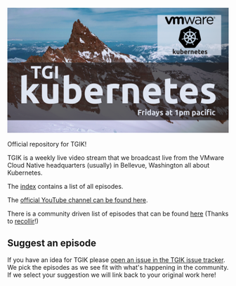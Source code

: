 <p align="center"><img src="tgik-repo.png" width="750"></p>


Official repository for TGIK!

TGIK is a weekly live video stream that we broadcast live from the VMware Cloud Native headquarters (usually) in Bellevue, Washington all about Kubernetes.

The [index](playlist.md) contains a list of all episodes.

The [official YouTube channel can be found here](https://tgik.io).

There is a community driven list of episodes that can be found [here](https://github.com/recollir/tgik-playlist) (Thanks to [recollir](https://github.com/recollir)!)

## Suggest an episode

If you have an idea for TGIK please [open an issue in the TGIK issue tracker](https://github.com/vmware-tanzu/tgik/issues/new).
We pick the episodes as we see fit with what's happening in the community.
If we select your suggestion we will link back to your original work here!
